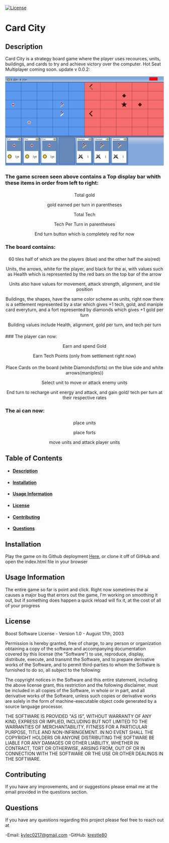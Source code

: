 [![License](https://img.shields.io/badge/License-Boost%201.0-lightblue.svg)](https://www.boost.org/LICENSE_1_0.txt) 
# Card City
## Description

Card City is a strategy board game where the player uses recources, units, buildings, and cards to try and achieve victory over the computer. Hot Seat Multiplayer coming soon.
update v 0.0.2: 

![current build](readMePhoto.png)



### The game screen seen above contains a Top display bar whith these items in order from left to right: 
<p style = "text-align : center; margin-top: 20px;">Total gold <p>
<p style = "text-align : center;">gold earned per turn in parentheses<p>
<p style = "text-align : center;">Total Tech<p>
<p style = "text-align : center;">Tech Per Turn in parentheses<p>
<p style = "text-align : center; margin-bottom: 20px;"> End turn button which is completely red for now<p>


### The board contains: 
<p style = "text-align : center; margin-top: 20px;"> 60 tiles half of which are the players (blue) and the other half the ais(red)<p>
<p style = "text-align : center;">Units, the arrows, white for the player, and black for the ai, with values such as Health which is represented by the red bars on the top bar of the arrow<p>
<p style = "text-align : center;">Units also have values for movement, attack strength, alignment, and tile position<p>
<p style = "text-align : center;" > Buildings, the shapes, have the same color scheme as units, right now there is a settlement represented by a star which gives +1 tech, gold, and maniple card everyturn, and a fort represented by diamonds which gives +1 gold per turn<p>
<p style = "text-align : center; margin-bottom: 20px;"> Building values include Health, alignment, gold per turn, and tech per turn<p>
### The player can now: 
<p style = "text-align : center;">Earn and spend Gold<p>
<p style = "text-align : center;">Earn Tech Points (only from settlement right now)<p>
<p style = "text-align : center; margin-top: 20px;">Place Cards on the board (white Diamonds(forts) on the blue side and white arrows(maniples))<p>
<p style = "text-align : center;">Select unit to move or attack enemy units<p>
<p style = "text-align : center; margin-bottom: 20px;">End turn to recharge unit energy and attack, and gain gold/ tech per turn at their respective rates<p>

### The ai can now: 
<p style = "text-align : center; margin-top: 20px;"> place units <p>
<p style = "text-align : center;">place forts<p>
<p style = "text-align : center;" margin-bottom: 20px;>move units and attack player units<p>


## Table of Contents
- #### [Description](##-description)
- #### [Installation](##-Installation)
- #### [Usage Information](##-usage-information)
- #### [License](##-license)
- #### [Contributing](##-contributing)
- #### [Questions](##-questions)



## Installation
Play the game on its Github deployment [Here](https://krestle80.github.io/cardCity/), or clone it off of GitHub and open the index.html file in your browser
## Usage Information
The entire game so far is point and click. Right now sometimes the ai causes a major bug that errors out the game, I'm working on smoothing it out, but if something does happen a quick reload will fix it, at the cost of all of your progress
## License
Boost Software License - Version 1.0 - August 17th, 2003
 
 Permission is hereby granted, free of charge, to any person or organization
 obtaining a copy of the software and accompanying documentation covered by
 this license (the "Software") to use, reproduce, display, distribute,
 execute, and transmit the Software, and to prepare derivative works of the
 Software, and to permit third-parties to whom the Software is furnished to
 do so, all subject to the following:
 
 The copyright notices in the Software and this entire statement, including
 the above license grant, this restriction and the following disclaimer,
 must be included in all copies of the Software, in whole or in part, and
 all derivative works of the Software, unless such copies or derivative
 works are solely in the form of machine-executable object code generated by
 a source language processor.
 
 THE SOFTWARE IS PROVIDED "AS IS", WITHOUT WARRANTY OF ANY KIND, EXPRESS OR
 IMPLIED, INCLUDING BUT NOT LIMITED TO THE WARRANTIES OF MERCHANTABILITY,
 FITNESS FOR A PARTICULAR PURPOSE, TITLE AND NON-INFRINGEMENT. IN NO EVENT
 SHALL THE COPYRIGHT HOLDERS OR ANYONE DISTRIBUTING THE SOFTWARE BE LIABLE
 FOR ANY DAMAGES OR OTHER LIABILITY, WHETHER IN CONTRACT, TORT OR OTHERWISE,
 ARISING FROM, OUT OF OR IN CONNECTION WITH THE SOFTWARE OR THE USE OR OTHER
 DEALINGS IN THE SOFTWARE.
## Contributing
If you have any improvements, and or suggestions please email me at the email provided in the questions section.

## Questions
If you have any questions regarding this project please feel free to reach out at 

-Email: kylec0217@gmail.com 
-GitHub: [krestle80](https://github.com/Krestle80) 
